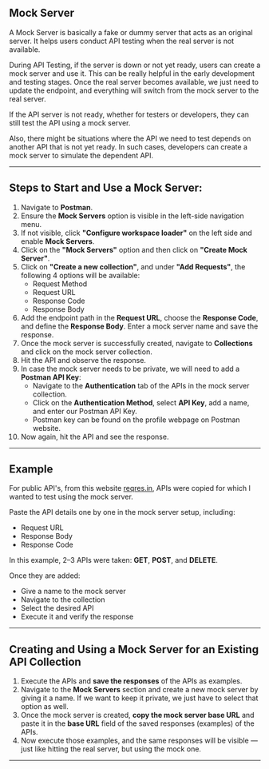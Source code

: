 ## Mock Server

A Mock Server is basically a fake or dummy server that acts as an original server. It helps users conduct API testing when the real server is not available.

During API Testing, if the server is down or not yet ready, users can create a mock server and use it. This can be really helpful in the early development and testing stages. Once the real server becomes available, we just need to update the endpoint, and everything will switch from the mock server to the real server.

If the API server is not ready, whether for testers or developers, they can still test the API using a mock server.

Also, there might be situations where the API we need to test depends on another API that is not yet ready. In such cases, developers can create a mock server to simulate the dependent API.

---

## Steps to Start and Use a Mock Server:

1. Navigate to **Postman**.
2. Ensure the **Mock Servers** option is visible in the left-side navigation menu.
3. If not visible, click **"Configure workspace loader"** on the left side and enable **Mock Servers**.
4. Click on the **"Mock Servers"** option and then click on **"Create Mock Server"**.
5. Click on **"Create a new collection"**, and under **"Add Requests"**, the following 4 options will be available:
   - Request Method  
   - Request URL  
   - Response Code  
   - Response Body  
6. Add the endpoint path in the **Request URL**, choose the **Response Code**, and define the **Response Body**. Enter a mock server name and save the response.
7. Once the mock server is successfully created, navigate to **Collections** and click on the mock server collection.
8. Hit the API and observe the response.
9. In case the mock server needs to be private, we will need to add a **Postman API Key**:
   - Navigate to the **Authentication** tab of the APIs in the mock server collection.
   - Click on the **Authentication Method**, select **API Key**, add a name, and enter our Postman API Key.
   - Postman key can be found on the profile webpage on Postman website.
10. Now again, hit the API and see the response.

---

## Example

For public API's, from this website [reqres.in](https://reqres.in), APIs were copied for which I wanted to test using the mock server.

Paste the API details one by one in the mock server setup, including:

- Request URL  
- Response Body  
- Response Code  

In this example, 2–3 APIs were taken: **GET**, **POST**, and **DELETE**.

Once they are added:

- Give a name to the mock server
- Navigate to the collection
- Select the desired API
- Execute it and verify the response

---

## Creating and Using a Mock Server for an Existing API Collection

1. Execute the APIs and **save the responses** of the APIs as examples.
2. Navigate to the **Mock Servers** section and create a new mock server by giving it a name. If we want to keep it private, we just have to select that option as well.
3. Once the mock server is created, **copy the mock server base URL** and paste it in the **base URL** field of the saved responses (examples) of the APIs.
4. Now execute those examples, and the same responses will be visible — just like hitting the real server, but using the mock one.

---


